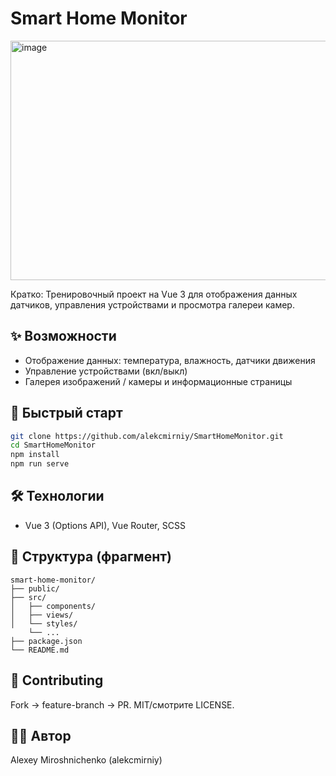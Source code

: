 # Smart Home Monitor
<img width="863" height="383" alt="image" src="https://github.com/user-attachments/assets/75e8cf02-17ca-488e-8790-01ee7e99164a" />

Кратко: Тренировочный проект на Vue 3 для отображения данных датчиков, управления устройствами и просмотра галереи камер.

## ✨ Возможности
- Отображение данных: температура, влажность, датчики движения
- Управление устройствами (вкл/выкл)
- Галерея изображений / камеры и информационные страницы

## 🚀 Быстрый старт
```bash
git clone https://github.com/alekcmirniy/SmartHomeMonitor.git
cd SmartHomeMonitor
npm install
npm run serve
```

## 🛠 Технологии
- Vue 3 (Options API), Vue Router, SCSS

## 📁 Структура (фрагмент)
```text
smart-home-monitor/
├── public/
├── src/
│   ├── components/
│   ├── views/
│   └── styles/
    └── ...
├── package.json
└── README.md
```

## 🤝 Contributing
Fork → feature-branch → PR. MIT/смотрите LICENSE.

## 👨‍💻 Автор
Alexey Miroshnichenko (alekcmirniy)
